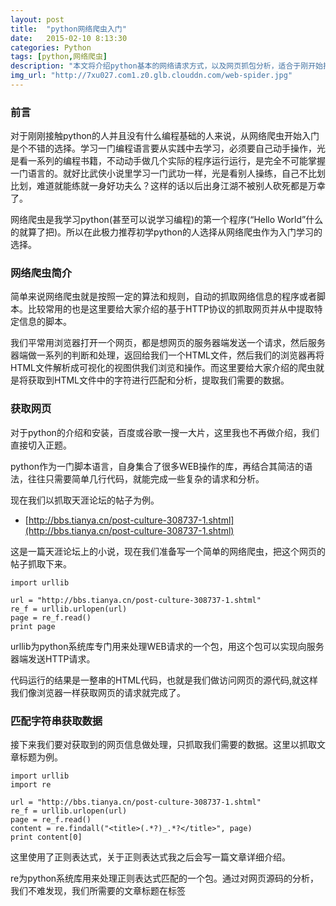 ```yaml
---
layout: post
title:  "python网络爬虫入门"
date:   2015-02-10 8:13:30
categories: Python
tags: [python,网络爬虫]
description: "本文将介绍python基本的网络请求方式，以及网页抓包分析，适合于刚开始接触python的人学习"
img_url: "http://7xu027.com1.z0.glb.clouddn.com/web-spider.jpg"
---
```


### 前言

对于刚刚接触python的人并且没有什么编程基础的人来说，从网络爬虫开始入门是个不错的选择。学习一门编程语言要从实践中去学习，必须要自己动手操作，光是看一系列的编程书籍，不动动手做几个实际的程序运行运行，是完全不可能掌握一门语言的。就好比武侠小说里学习一门武功一样，光是看别人操练，自己不比划比划，难道就能练就一身好功夫么？这样的话以后出身江湖不被别人砍死都是万幸了。

网络爬虫是我学习python(甚至可以说学习编程)的第一个程序(“Hello World”什么的就算了把)。所以在此极力推荐初学python的人选择从网络爬虫作为入门学习的选择。

### 网络爬虫简介

简单来说网络爬虫就是按照一定的算法和规则，自动的抓取网络信息的程序或者脚本。比较常用的也是这里要给大家介绍的基于HTTP协议的抓取网页并从中提取特定信息的脚本。

我们平常用浏览器打开一个网页，都是想网页的服务器端发送一个请求，然后服务器端做一系列的判断和处理，返回给我们一个HTML文件，然后我们的浏览器再将HTML文件解析成可视化的视图供我们浏览和操作。而这里要给大家介绍的爬虫就是将获取到HTML文件中的字符进行匹配和分析，提取我们需要的数据。

### 获取网页

对于python的介绍和安装，百度或谷歌一搜一大片，这里我也不再做介绍，我们直接切入正题。

python作为一门脚本语言，自身集合了很多WEB操作的库，再结合其简洁的语法，往往只需要简单几行代码，就能完成一些复杂的请求和分析。

现在我们以抓取天涯论坛的帖子为例。

+ [http://bbs.tianya.cn/post-culture-308737-1.shtml](http://bbs.tianya.cn/post-culture-308737-1.shtml)

这是一篇天涯论坛上的小说，现在我们准备写一个简单的网络爬虫，把这个网页的帖子抓取下来。

    import urllib

    url = "http://bbs.tianya.cn/post-culture-308737-1.shtml"
    re_f = urllib.urlopen(url)
    page = re_f.read()
    print page


urllib为python系统库专门用来处理WEB请求的一个包，用这个包可以实现向服务器端发送HTTP请求。

代码运行的结果是一整串的HTML代码，也就是我们做访问网页的源代码,就这样我们像浏览器一样获取网页的请求就完成了。

### 匹配字符串获取数据

接下来我们要对获取到的网页信息做处理，只抓取我们需要的数据。这里以抓取文章标题为例。

    import urllib
    import re

    url = "http://bbs.tianya.cn/post-culture-308737-1.shtml"
    re_f = urllib.urlopen(url)
    page = re_f.read()
    content = re.findall("<title>(.*?)_.*?</title>", page)
    print content[0]

这里使用了正则表达式，关于正则表达式我之后会写一篇文章详细介绍。

re为python系统库用来处理正则表达式匹配的一个包。通过对网页源码的分析，我们不难发现，我们所需要的文章标题在标签<title>之中，但是这个标签的具体内容是这样的：

    <title>男人密码:《妻子，请原谅我》(已出版)_舞文弄墨_天涯论坛</title>

我们所需要的内容只有“男人密码:《妻子，请原谅我》(已出版)”，title标签和“_舞文弄墨_天涯论坛”我们都不需要，所以我们将 "<title>"与"_舞文弄墨_天涯论坛"之间的内容用"()"提取出来即可，其中.*?表示匹配任意字符串。

re.findall()返回的是一个列表，我们只需要将第一个元素提取出来即可。

到这里，仅仅只用几行代码，一个简单的小爬虫就完成了。

***

上一部分主要讲解了如何使用python发送HTTP  GET 请求并简单处理获取到的数据，其中用到了 urllib 和 re 库。http协议常用的请求中除了 GET 方法，还有 POST 方法。POST 方法与 GET 方法的区别网上已经有很多讲解了，这里笔者也不再赘述，简单的来说 GET 方法用于信息获取，POST 方法可能会对服务器上的资源进行修改。本篇文章以发送手机短信为例，讲解如何发送http POST请求。

### 准备工作

这里笔者选用的短信服务商为云片网，关于云片网的api文档请移步这里：

+ [http://www.yunpian.com/api/sms.html](http://www.yunpian.com/api/sms.html)

在api文档里已经有调用短信接口的python代码示例，不过示例代码中使用的是urllib库。因此笔者在这里使用urllib2进行编写，这个库也是python的标准库之一，用来处理http请求非常方便。

### 代码实现

    # -*- coding: utf-8 -*-
    import urllib2
    import urllib


    url = "http://yunpian.com/v1/sms/send.json"
    data = urllib.urlencode({'apikey': "***********************",
                             'mobile': '****************',
                             'text': "【云片网】您的验证码是1234"})
    response = urllib2.urlopen(url, data)
    print response.read()

### 代码讲解

apikey 对应云片网账号的 apikey，mobile 为需要发送短信的手机号码。

urllib.urlencode() 是将字典或包含两个元素的列表或元组转换为url参数，读者可以print一下本例的 data，结果输出为:

    “mobile=15682513909&text=%E3%80%90%E4%BA%91%E7%89%87%E7%BD%91%E3%80%91%E6%82%A8%E7%9A%84%E9%AA%8C%E8%AF%81%E7%A0%81%E6%98%AF1234&apikey=d25fbaa9ed5025eef7b777ca73c56af3”(text输出格式为unicode)。

urllib2.urlopen()创建一个表示远程url的类文件对象，然后像本地文件一样操作这个类文件对象来获取远程数据。当只传入url参数时，该函数将使用HTTP GET向url发送请求,当同时传入url和data参数时，该函数则使用HTTP POST方法向url发送请求。返回为一个类文件对象，该对象提供如下方法：

+ read(), readline(), readlines(), fileno(), close()：这些方法的使用方式与文件对象完全一样，读者可以自行了解python对于文件对象的处理；

+ info()：返回一个httplib.HTTPMessage对象，表示远程服务器返回的头信息；

+ getcode()：返回HTTP状态码；

+ geturl()：返回请求的url；

### 代码进阶

对于以上的代码urllib2也能做到，而且在使用上几乎没有区别，那么这里我们对代码进行一些修改：

    # -*- coding: utf-8 -*-
    import urllib2
    import urllib


    url = "http://yunpian.com/v1/sms/send.json"
    data = urllib.urlencode({'apikey': "***********************",
                         'mobile': '****************',
                         'text': "【云片网】您的验证码是1234"})
    req = urllib2.Request(url, data)
    response = urllib2.urlopen(req)
    print response.read()

其中我们引入了Request对象，并且直接在urllib2.urlopen()中传入Request对象，代码依旧能执行。在python官方的urllib2文档中，有这么一句话“Open the URL url, which can be either a string or a Request object.” 对于传入的url参数，可以直接是字符串，也可以是Request对象，而在urllib之中没有这种用法。

对于Request对象，我们可以通过它来修改 HTTP 请求的 header 和 proxy，这个我们在之后的文章会讲解，这里先提出这个用法，以免在以后的使用和介绍中显得突兀。

以上代码的最终结果是一个json字符串，使用type()方法返回值为str。可以使用python的json库，使用json.loads()将json字符串转换为数据原本的格式，本例的最终原本的数据为字典。

***

有了以上的基础，我们可以尝试实现一个简单的模拟登录

### 什么是模拟登录

在很多网站上都会有一套用户系统，那么肯定就免除不了会有登录操作，并且许多信息和操作只有在登录之后才能实现。目前网站上判断用户是否登录有大概两种方式：

+ 使用cookie来对应记录用户的登录状态以及有效时间

+ 自定义一个token，发送给已经登录的用户，里面存储了用户的一些信息已经登录状态有效时间

这两种方式的思想都大同小异吧，目前我们主要对使用cookie进行登录判定的网站举例讲解。

### 需要准备的工具

用户抓包的工具：chrome、firefox的firebug插件。至于抓包工具如何使用，大家可以自行搜索。

### 抓包

首先我们需要通过抓包工具获取如下三个信息：

+ post请求的网址

+ post请求的参数

+ post请求的返回值

然后我们就针对以上获取到的数据进行下一步操作

### 代码实现

以电子科技大学的信息门户登录为例，需要用到的包:urllib，urllib2，cookielib

    # -*- coding: utf-8 -*-
    import urllib
    import cookielib
    import urllib2


    loginUrl = "https://uis.uestc.edu.cn/amsever/UI/Login"
    postUrl = "https://uis.uestc.edu.cn/amserver/UI/Login"
    # 初始化一个CookieJar来处理cookie信息
    cookieJar = cookielib.CookieJar()

    # 初始化一个opener
    cJHandler = urllib2.HTTPCookieProcessor(cookieJar)
    opener = urllib2.build_opener(cJHandler, urllib2.HTTPHandler)
    urllib2.install_opener(opener)

    # 用get请求访问网站，获取必要的cookie值

    res1 = opener.open(loginUrl)

    # 用post请求向url提交表单

    postData = {"IDToken0": "",
                # 登录用户名
                "IDToken1": "这里填写你的登录用户名",
                # 登录密码
                "IDToken2": "这里填写你的登录密码",
                "IDButton": "Submit",
                "goto": "aHR0cDovL3BvcnRhbC51ZXN0Yy5lZHUuY24vbG9naW4ucG9ydGFs",
                "encoded": "true",
                "gx_charset": "UTF-8"}
    postData = urllib.urlencode(postData).encode(encoding='UTF8')
    req = urllib2.Request(postUrl, postData)
    response = opener.open(req)
    print response.read()

不出意外的话，打印的结果就是登录成功后返回的网页。

### 代码讲解

相对于之前的爬虫代码，这里多了一个cookie的管理，所以我们使用了cookielib包来生成一个CookieJar对象来自动处理返回的cookie值。

之后我们需要将获取到的cookie值写入我们的每一次http请求中，于是我们使用了urllib2.build_opener()来生成一个OpenerDirector对象，而在一个OpenerDirector里面有很多的处理类，我们称之为handler。这些handler可以帮我们完善我们的http请求，比如本例中的向http请求中加入获取到的cookie。在调用了urllib2.builde_opener()之后，我们需要再调用urllib2.install_opener()来将生成的OpenerDirector实例化，这样在之后我们就可以使用OpenerDirector的open方法来代替urllib2.urlopen()方法了(当然你之后继续使用urllib2.urlopen()也不会有问题)

在模拟登录操作成功之后，我们就可以通过get或者post请求直接访问获取我们登录后才能看到的信息了，如个人学籍信息等，不过一定要使用urllib2.urlopen()或者OpenerDirector.open()方法来发送请求，因为我们之后的操作必须使用到我们之前登录成功获取到的cookie值，所以我们必须用我们生成的OpenerDirector对象的open方法来发送请求（其实urllib2.urlopen()也是默认调用当前OpenerDirector对象的open()方法）。

### 结语

对于模拟登录的方法，实现方式不止以上的一种，不过基本思想都是一致的。归根结底就是用户先向服务器发送需要认证的信息，然后服务器返回给你一个身份标识，之后用户每次向服务器发送请求的时候，都将这个身份标识一起发给服务器，向服务器证明你是一个登录的合法用户，然后服务器返回给用户应该看到的和想看到的数据。
